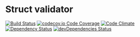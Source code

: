 # Struct validator

[![Build Status](https://travis-ci.org/dwyl/esta.svg?branch=master)](https://travis-ci.org/dwyl/esta) [![codecov.io Code Coverage](https://img.shields.io/codecov/c/github/dwyl/hapi-auth-jwt2.svg?maxAge=2592000)](https://codecov.io/github/dwyl/hapi-auth-jwt2?branch=master) [![Code Climate](https://codeclimate.com/github/dwyl/esta/badges/gpa.svg)](https://codeclimate.com/github/dwyl/esta) [![Dependency Status](https://david-dm.org/dwyl/esta.svg)](https://david-dm.org/dwyl/esta) [![devDependencies Status](https://david-dm.org/dwyl/hapi-auth-jwt2/dev-status.svg)](https://david-dm.org/dwyl/hapi-auth-jwt2?type=dev)
